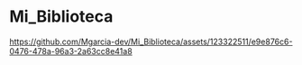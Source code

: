 ﻿# Mi_Biblioteca


https://github.com/Mgarcia-dev/Mi_Biblioteca/assets/123322511/e9e876c6-0476-478a-96a3-2a63cc8e41a8

